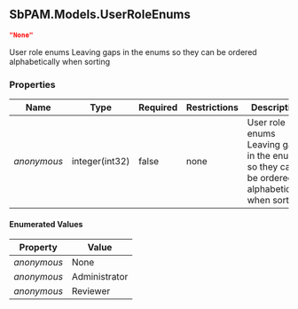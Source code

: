 
<h2 id="tocS_SbPAM.Models.UserRoleEnums">SbPAM.Models.UserRoleEnums</h2>

<a id="schemasbpam.models.userroleenums"></a>
<a id="schema_SbPAM.Models.UserRoleEnums"></a>
<a id="tocSsbpam.models.userroleenums"></a>
<a id="tocssbpam.models.userroleenums"></a>

```json
"None"

```

User role enums
Leaving gaps in the enums so they can be ordered alphabetically when sorting

### Properties

|Name|Type|Required|Restrictions|Description|
|---|---|---|---|---|
|*anonymous*|integer(int32)|false|none|User role enums<br>Leaving gaps in the enums so they can be ordered alphabetically when sorting|

#### Enumerated Values

|Property|Value|
|---|---|
|*anonymous*|None|
|*anonymous*|Administrator|
|*anonymous*|Reviewer|


